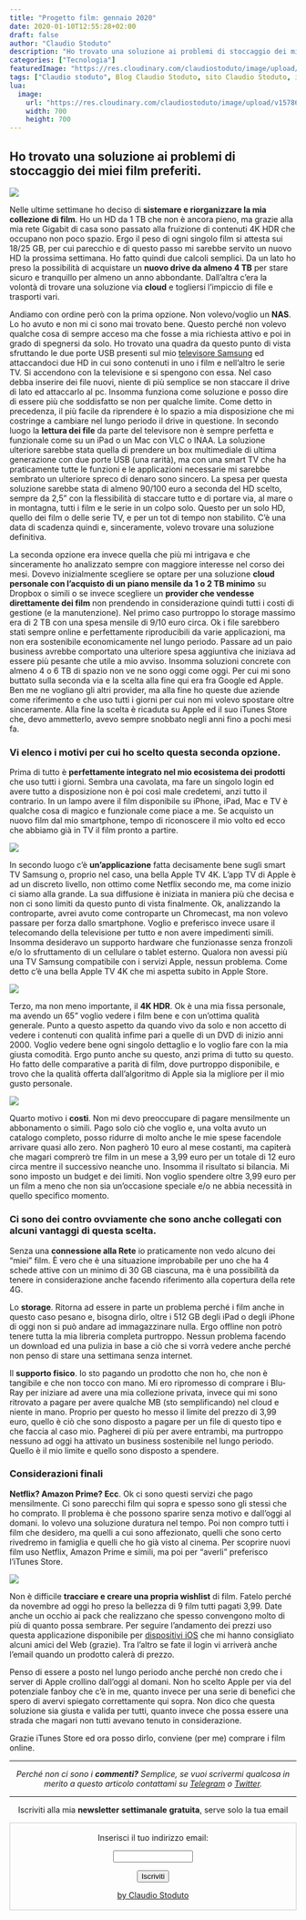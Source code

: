 ```yaml
---
title: "Progetto film: gennaio 2020"
date: 2020-01-10T12:55:28+02:00
draft: false
author: "Claudio Stoduto"
description: "Ho trovato una soluzione ai problemi di stoccaggio dei miei film preferiti."
categories: ["Tecnologia"]
featuredImage: "https://res.cloudinary.com/claudiostoduto/image/upload/v1578657084/t4egp9hcjlyxnnrcoq0q.png"
tags: ["Claudio stoduto", Blog Claudio Stoduto, sito Claudio Stoduto, iTunes Store,film iTunes Store,acquistare film su iTunes Store,conviene acquistare film online,acquistare film online]
lua:
  image:
    url: "https://res.cloudinary.com/claudiostoduto/image/upload/v1578657084/t4egp9hcjlyxnnrcoq0q.png"
    width: 700
    height: 700
---
```


## Ho trovato una soluzione ai problemi di stoccaggio dei miei film preferiti.

![](https://res.cloudinary.com/claudiostoduto/image/upload/v1578657084/t4egp9hcjlyxnnrcoq0q.png)

Nelle ultime settimane ho deciso di **sistemare e riorganizzare la mia collezione di film**. Ho un HD da 1 TB che non è ancora pieno, ma grazie alla mia rete Gigabit di casa sono passato alla fruizione di contenuti 4K HDR che occupano non poco spazio. Ergo il peso di ogni singolo film si attesta sui 18/25 GB, per cui parecchio e di questo passo mi sarebbe servito un nuovo HD la prossima settimana. Ho fatto quindi due calcoli semplici. Da un lato ho preso la possibilità di acquistare un **nuovo drive da almeno 4 TB** per stare sicuro e tranquillo per almeno un anno abbondante. Dall’altra c’era la volontà di trovare una soluzione via **cloud** e togliersi l’impiccio di file e trasporti vari.

Andiamo con ordine però con la prima opzione. Non volevo/voglio un **NAS**. Lo ho avuto e non mi ci sono mai trovato bene. Questo perché non volevo qualche cosa di sempre acceso ma che fosse a mia richiesta attivo e poi in grado di spegnersi da solo. Ho trovato una quadra da questo punto di vista sfruttando le due porte USB presenti sul mio [televisore Samsung](https://amzn.to/309OBm8) ed attaccandoci due HD in cui sono contenuti in uno i film e nell’altro le serie TV. Si accendono con la televisione e si spengono con essa. Nel caso debba inserire dei file nuovi, niente di più semplice se non staccare il drive di lato ed attaccarlo al pc. Insomma funziona come soluzione e posso dire di essere più che soddisfatto se non per qualche limite. Come detto in precedenza, il più facile da riprendere è lo spazio a mia disposizione che mi costringe a cambiare nel lungo periodo il drive in questione. In secondo luogo la **lettura dei file** da parte del televisore non è sempre perfetta e funzionale come su un iPad o un Mac con VLC o INAA. La soluzione ulteriore sarebbe stata quella di prendere un box multimediale di ultima generazione con due porte USB (una rarità), ma con una smart TV che ha praticamente tutte le funzioni e le applicazioni necessarie mi sarebbe sembrato un ulteriore spreco di denaro sono sincero. La spesa per questa soluzione sarebbe stata di almeno 90/100 euro a seconda del HD scelto, sempre da 2,5” con la flessibilità di staccare tutto e di portare via, al mare o in montagna, tutti i film e le serie in un colpo solo. Questo per un solo HD, quello dei film o delle serie TV, e per un tot di tempo non stabilito. C’è una data di scadenza quindi e, sinceramente, volevo trovare una soluzione definitiva.

La seconda opzione era invece quella che più mi intrigava e che sinceramente ho analizzato sempre con maggiore interesse nel corso dei mesi. Dovevo inizialmente scegliere se optare per una soluzione **cloud personale con l’acquisto di un piano mensile da 1 o 2 TB minimo** su Dropbox o simili o se invece scegliere un **provider che vendesse direttamente dei film** non prendendo in considerazione quindi tutti i costi di gestione (e la manutenzione). Nel primo caso purtroppo lo storage massimo era di 2 TB con una spesa mensile di 9/10 euro circa. Ok i file sarebbero stati sempre online e perfettamente riproducibili da varie applicazioni, ma non era sostenibile economicamente nel lungo periodo. Passare ad un paio business avrebbe comportato una ulteriore spesa aggiuntiva che iniziava ad essere più pesante che utile a mio avviso. Insomma soluzioni concrete con almeno 4 o 6 TB di spazio non ve ne sono oggi come oggi. Per cui mi sono buttato sulla seconda via e la scelta alla fine qui era fra Google ed Apple. Ben me ne vogliano gli altri provider, ma alla fine ho queste due aziende come riferimento e che uso tutti i giorni per cui non mi volevo spostare oltre sinceramente. Alla fine la scelta è ricaduta su Apple ed il suo iTunes Store che, devo ammetterlo, avevo sempre snobbato negli anni fino a pochi mesi fa.

### Vi elenco i motivi per cui ho scelto questa seconda opzione. 

Prima di tutto è **perfettamente integrato nel mio ecosistema dei prodotti** che uso tutti i giorni. Sembra una cavolata, ma fare un singolo login ed avere tutto a disposizione non è poi così male credetemi, anzi tutto il contrario. In un lampo avere il film disponibile su iPhone, iPad, Mac e TV è qualche cosa di magico e funzionale come piace a me. Se acquisto un nuovo film dal mio smartphone, tempo di riconoscere il mio volto ed ecco che abbiamo già in TV il film pronto a partire.

![](https://res.cloudinary.com/claudiostoduto/image/upload/v1578657047/eotg4jheqoi1qjct9cxo.jpg)

In secondo luogo c’è **un’applicazione** fatta decisamente bene sugli smart TV Samsung o, proprio nel caso, una bella Apple TV 4K. L’app TV di Apple è ad un discreto livello, non ottimo come Netflix secondo me, ma come inizio ci siamo alla grande. La sua diffusione è iniziata in maniera più che decisa e non ci sono limiti da questo punto di vista finalmente. Ok, analizzando la controparte, avrei avuto come controparte un Chromecast, ma non volevo passare per forza dallo smartphone. Voglio e preferisco invece usare il telecomando della televisione per tutto e non avere impedimenti simili. Insomma desideravo un supporto hardware che funzionasse senza fronzoli e/o lo sfruttamento di un cellulare o tablet esterno. Qualora non avessi più una TV Samsung compatibile con i servizi Apple, nessun problema. Come detto c’è una bella Apple TV 4K che mi aspetta subito in Apple Store.

![](https://res.cloudinary.com/claudiostoduto/image/upload/v1578657174/n1wpizldcgicwbdtnqcc.jpg)

Terzo, ma non meno importante, il **4K HDR**. Ok è una mia fissa personale, ma avendo un 65” voglio vedere i film bene e con un’ottima qualità generale. Punto a questo aspetto da quando vivo da solo e non accetto di vedere i contenuti con qualità infime pari a quelle di un DVD di inizio anni 2000. Voglio vedere bene ogni singolo dettaglio e lo voglio fare con la mia giusta comodità. Ergo punto anche su questo, anzi prima di tutto su questo. Ho fatto delle comparative a parità di film, dove purtroppo disponibile, e trovo che la qualità offerta dall’algoritmo di Apple sia la migliore per il mio gusto personale.

![](https://res.cloudinary.com/claudiostoduto/image/upload/v1578657068/y0gryy72muhyzrnsyog2.jpg)

Quarto motivo i **costi**. Non mi devo preoccupare di pagare mensilmente un abbonamento o simili. Pago solo ciò che voglio e, una volta avuto un catalogo completo, posso ridurre di molto anche le mie spese facendole arrivare quasi allo zero. Non pagherò 10 euro al mese costanti, ma capiterà che magari comprerò tre film in un mese a 3,99 euro per un totale di 12 euro circa mentre il successivo neanche uno. Insomma il risultato si bilancia. Mi sono imposto un budget e dei limiti. Non voglio spendere oltre 3,99 euro per un film a meno che non sia un’occasione speciale e/o ne abbia necessità in quello specifico momento.

### Ci sono dei contro ovviamente che sono anche collegati con alcuni vantaggi di questa scelta. 

Senza una **connessione alla Rete** io praticamente non vedo alcuno dei “miei” film. È vero che è una situazione improbabile per uno che ha 4 schede attive con un minimo di 30 GB ciascuna, ma è una possibilità da tenere in considerazione anche facendo riferimento alla copertura della rete 4G.

Lo **storage**. Ritorna ad essere in parte un problema perché i film anche in questo caso pesano e, bisogna dirlo, oltre i 512 GB degli iPad o degli iPhone di oggi non si può andare ad immagazzinare nulla. Ergo offline non potrò tenere tutta la mia libreria completa purtroppo. Nessun problema facendo un download ed una pulizia in base a ciò che si vorrà vedere anche perché non penso di stare una settimana senza internet.

Il **supporto fisico**. Io sto pagando un prodotto che non ho, che non è tangibile e che non tocco con mano. Mi ero ripromesso di comprare i Blu-Ray per iniziare ad avere una mia collezione privata, invece qui mi sono ritrovato a pagare per avere qualche MB (sto semplificando) nel cloud e niente in mano. Proprio per questo ho messo il limite del prezzo di 3,99 euro, quello è ciò che sono disposto a pagare per un file di questo tipo e che faccia al caso mio. Pagherei di più per avere entrambi, ma purtroppo nessuno ad oggi ha attivato un business sostenibile nel lungo periodo. Quello è il mio limite e quello sono disposto a spendere.

### Considerazioni finali

**Netflix? Amazon Prime? Ecc**. Ok ci sono questi servizi che pago mensilmente. Ci sono parecchi film qui sopra e spesso sono gli stessi che ho comprato. Il problema è che possono sparire senza motivo e dall’oggi al domani. Io volevo una soluzione duratura nel tempo. Poi non compro tutti i film che desidero, ma quelli a cui sono affezionato, quelli che sono certo rivedremo in famiglia e quelli che ho già visto al cinema. Per scoprire nuovi film uso Netflix, Amazon Prime e simili, ma poi per “averli” preferisco l’iTunes Store.

![](https://res.cloudinary.com/claudiostoduto/image/upload/v1578657316/b6xweonwlz5vocj0dg6a.png)

Non è difficile **tracciare e creare una propria wishlist** di film. Fatelo perché da novembre ad oggi ho preso la bellezza di 9 film tutti pagati 3,99. Date anche un occhio ai pack che realizzano che spesso convengono molto di più di quanto possa sembrare. Per seguire l’andamento dei prezzi uso questa applicazione disponibile per [dispositivi iOS](https://apps.apple.com/it/app/cheapcharts-your-media-deals/id772046134) che mi hanno consigliato alcuni amici del Web (grazie). Tra l’altro se fate il login vi arriverà anche l’email quando un prodotto calerà di prezzo.

Penso di essere a posto nel lungo periodo anche perché non credo che i server di Apple crollino dall’oggi al domani. Non ho scelto Apple per via del potenziale fanboy che c’è in me, quanto invece per una serie di benefici che spero di avervi spiegato correttamente qui sopra. Non dico che questa soluzione sia giusta e valida per tutti, quanto invece che possa essere una strada che magari non tutti avevano tenuto in considerazione. 

Grazie iTunes Store ed ora posso dirlo, conviene (per me) comprare i film online.

<hr />
<p style="text-align: center;"><em>Perch&eacute; non ci sono i <strong>commenti?</strong> Semplice, se vuoi scrivermi qualcosa in merito a questo articolo contattami su&nbsp;<a href="Https://t.me/claudiostoduto">Telegram</a> o <a href="Http://www.twitter.com/claudiostoduto">Twitter</a>.</em></p>
<hr />
 
<p style="text-align: center;">Iscriviti alla mia <strong>newsletter</strong> <strong>settimanale</strong>&nbsp;<strong>gratuita</strong>, serve solo la tua email</p>

 <form style="border:1px solid #ccc;padding:3px;text-align:center;" action="https://tinyletter.com/claudiostoduto" method="post" target="popupwindow" onsubmit="window.open('https://tinyletter.com/claudiostoduto', 'popupwindow', 'scrollbars=yes,width=800,height=600');return true"><p><label for="tlemail">Inserisci il tuo indirizzo email:</label></p><p><input type="text" style="width:140px" name="email" id="tlemail" /></p><input type="hidden" value="1" name="embed"/><input type="submit" value="Iscriviti" /><p><a href="https://claudiostoduto.com" target="_blank">by Claudio Stoduto</a></p></form>